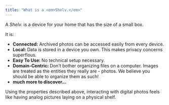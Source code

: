 ```yaml
---
title: "What is a <em>Shelv.</em>"
---
```

A _Shelv._ is a device for your home that has the size of a small box. 

It is:

<ul class="list list-disc list-inside">

 <li><b>Connected:</b> Archived photos can be accessed easily from every device.</li>
 <li><b>Local:</b> Data is stored in a device you own. This makes privacy concerns superflous.</li>
 <li><b>Easy To Use: </b>No technical setup necessary.</li>
 <li><b>Domain-Centric: </b>Don't bother organizing files on a computer. Images are treated as the entities they really are - photos. We believe you should be able to organize them as such!</li>
 <li><b>much more to discover...</b></li>

</ul>

Using the properties described above, interacting with digital photos feels like having analog pictures laying on a physical shelf.